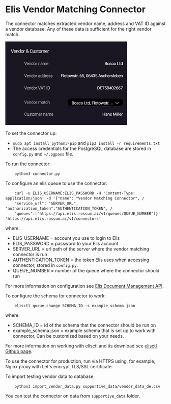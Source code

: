 # Elis Vendor Matching Connector

The connector matches extracted vendor name, address and VAT ID against a vendor database. 
Any of these data is sufficient for the right vendor match.

![Vendor Matching Connector](vendor_matching_connector.gif)

To set the connector up:

  * `sudo apt install python3-pip` and `pip3 install -r requirements.txt`
  * The access credentials for the PostgreSQL database are stored in `config.py` and `~/.pgpass` file.

To run the connector:
```
	python3 connector.py
```

To configure an elis queue to use the connector:
```
	curl -u ELIS_USERNAME:ELIS_PASSWORD -H 'Content-Type: application/json' -d '{"name": "Vendor Matching Connector", /
	"service_url": "SERVER_URL", "authorization_token":"AUTHENTICATION_TOKEN", /
	"queues":["https://api.elis.rossum.ai/v1/queues/QUEUE_NUMBER"]}' 'https://api.elis.rossum.ai/v1/connectors'
```
where:
  * ELIS_USERNAME = account you use to login to Elis
  * ELIS_PASSWORD = password to your Elis account
  * SERVER_URL = url path of the server where the vendor matching connector is run
  * AUTHENTICATION_TOKEN = the token Elis uses when accessing connector, stored in `config.py`.
  * QUEUE_NUMBER = number of the queue where the connector should run

For more information on configuration see 
<a href="https://api.elis.rossum.ai/docs/#overview">Elis Document Management API</a>.

To configure the schema for connector to work:
```
	elisctl queue change SCHEMA_ID -s example_schema.json
```

where:
  * SCHEMA_ID = id of the schema that the connector should be run on
  * example_schema.json = example schema that is set up to work with connector. Can be customized based on your needs.

For more information on working with elisctl and its download see 
<a href="https://github.com/rossumai/elisctl">elisctl Github page</a>.

To use the connector for production, run via HTTPS using, for example, Nginx proxy with Let's encrypt 
TLS/SSL certificate. 

To import testing vendor data to database:
```
    python3 import_vendor_data.py supportive_data/vendor_data_de.csv
```

You can test the connector on data from `supportive_data` folder.
